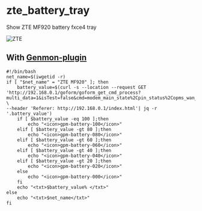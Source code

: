 # zte_battery_tray
Show ZTE MF920 battery fxce4 tray

![ZTE](https://www.ixbt.com/img/r30/00/02/24/04/title1.jpg)

## With [Genmon-plugin](https://docs.xfce.org/panel-plugins/xfce4-genmon-plugin/start)

```
#!/bin/bash
net_name=$(iwgetid -r)
if [ "$net_name" = "ZTE MF920" ]; then
	battery_value=$(curl -s --location --request GET 'http://192.168.0.1/goform/goform_get_cmd_process?multi_data=1&isTest=false&cmd=modem_main_state%2Cpin_status%2Copms_wan_mode%2Cloginfo%2Cnew_version_state%2Ccurrent_upgrade_state%2Cis_mandatory%2Cwifi_dfs_status%2Cbattery_value%2Cppp_dial_conn_fail_counter&_=1668023062256' \
--header 'Referer: http://192.168.0.1/index.html'| jq -r '.battery_value')
	if [ $battery_value -eq 100 ];then
		echo "<icon>gpm-battery-100</icon>"
	elif [ $battery_value -gt 80 ];then
		echo "<icon>gpm-battery-080</icon>"
	elif [ $battery_value -gt 60 ];then
		echo "<icon>gpm-battery-060</icon>"
	elif [ $battery_value -gt 40 ];then
		echo "<icon>gpm-battery-040</icon>"
	elif [ $battery_value -gt 20 ];then
		echo "<icon>gpm-battery-020</icon>"
	else
		echo "<icon>gpm-battery-000</icon>"
	fi
	echo "<txt>$battery_value% </txt>"
else
	echo "<txt>$net_name</txt>"
fi

```
